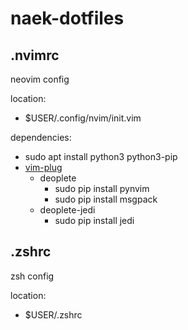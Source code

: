 # naek-dotfiles

## .nvimrc

neovim config

location:
- $USER/.config/nvim/init.vim

dependencies:
- sudo apt install python3 python3-pip
- [vim-plug](https://github.com/junegunn/vim-plug)
  - deoplete
    - sudo pip install pynvim
    - sudo pip install msgpack
  - deoplete-jedi
    - sudo pip install jedi

## .zshrc

zsh config

location:
- $USER/.zshrc
